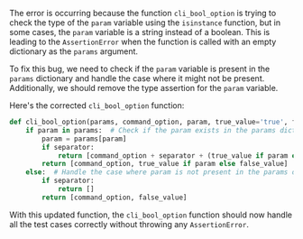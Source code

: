 The error is occurring because the function `cli_bool_option` is trying to check the type of the `param` variable using the `isinstance` function, but in some cases, the `param` variable is a string instead of a boolean. This is leading to the `AssertionError` when the function is called with an empty dictionary as the `params` argument.

To fix this bug, we need to check if the `param` variable is present in the `params` dictionary and handle the case where it might not be present. Additionally, we should remove the type assertion for the `param` variable.

Here's the corrected `cli_bool_option` function:

```python
def cli_bool_option(params, command_option, param, true_value='true', false_value='false', separator=None):
    if param in params:  # Check if the param exists in the params dictionary
        param = params[param]
        if separator:
            return [command_option + separator + (true_value if param else false_value)]
        return [command_option, true_value if param else false_value]
    else:  # Handle the case where param is not present in the params dictionary
        if separator:
            return []
        return [command_option, false_value]
```

With this updated function, the `cli_bool_option` function should now handle all the test cases correctly without throwing any `AssertionError`.
